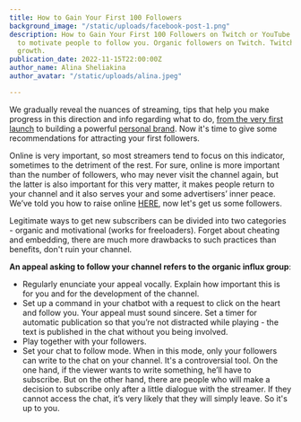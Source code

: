 ```yaml
---
title: How to Gain Your First 100 Followers
background_image: "/static/uploads/facebook-post-1.png"
description: How to Gain Your First 100 Followers on Twitch or YouTube Stream. How
  to motivate people to follow you. Organic followers on Twitch. Twitch secrets. Twitch
  growth.
publication_date: 2022-11-15T22:00:00Z
author_name: Alina Sheliakina
author_avatar: "/static/uploads/alina.jpeg"

---
```

We gradually reveal the nuances of streaming, tips that help you make progress in this direction and info regarding what to do, [from the very first launch](https://organization.gg/blog/what-do-you-need-to-know-before-your-very-first-stream/) to building a powerful [personal brand](https://organization.gg/blog/personal-br/). Now it's time to give some recommendations for attracting your first followers.

Online is very important, so most streamers tend to focus on this indicator, sometimes to the detriment of the rest. For sure, online is more important than the number of followers, who may never visit the channel again, but the latter is also important for this very matter, it makes people return to your channel and it also serves your and some advertisers’ inner peace. We’ve told you how to raise online [HERE](https://organization.gg/blog/how-to-boost-online-of-a-stream/), now let's get us some followers.

Legitimate ways to get new subscribers can be divided into two categories - organic and motivational (works for freeloaders). Forget about cheating and embedding, there are much more drawbacks to such practices than benefits, don't ruin your channel.

**An appeal asking to follow your channel refers to the organic influx group**:

- Regularly enunciate your appeal vocally. Explain how important this is for you and for the development of the channel.
- Set up a command in your chatbot with a request to click on the heart and follow you. Your appeal must sound sincere. Set a timer for automatic publication so that you’re not distracted while playing - the text is published in the chat without you being involved.
- Play together with your followers.
- Set your chat to follow mode. When in this mode, only your followers can write to the chat on your channel. It's a controversial tool. On the one hand, if the viewer wants to write something, he’ll have to subscribe. But on the other hand, there are people who will make a decision to subscribe only after a little dialogue with the streamer. If they cannot access the chat, it’s very likely that they will simply leave. So it's up to you.